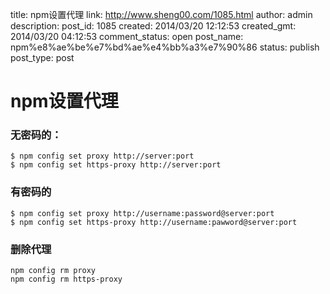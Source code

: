 title: npm设置代理
link: http://www.sheng00.com/1085.html
author: admin
description: 
post_id: 1085
created: 2014/03/20 12:12:53
created_gmt: 2014/03/20 04:12:53
comment_status: open
post_name: npm%e8%ae%be%e7%bd%ae%e4%bb%a3%e7%90%86
status: publish
post_type: post

# npm设置代理

### 无密码的：
    
    
    $ npm config set proxy http://server:port
    $ npm config set https-proxy http://server:port
    

### 有密码的
    
    
    $ npm config set proxy http://username:password@server:port
    $ npm config set https-proxy http://username:pawword@server:port
    

### 删除代理
    
    
    npm config rm proxy
    npm config rm https-proxy